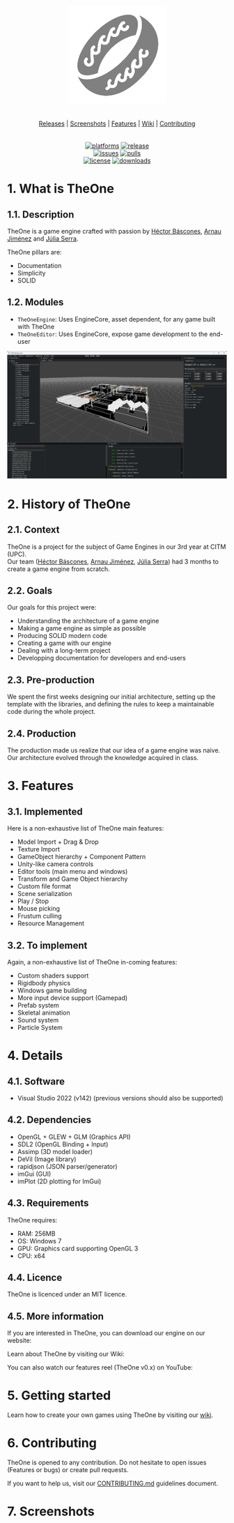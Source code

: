 <p align="center">
  <img src="https://github.com/CITM-UPC/TheOneEngine/blob/main/.github/images/TheOneLogo.png" />
  <br/>
  <br/>
  <br/>
  <a href="https://github.com/CITM-UPC/TheOneEngine/releases">Releases</a> |
  <a href="#screenshots">Screenshots</a> |
  <a href="#features">Features</a> |
  <a href="https://github.com/CITM-UPC/TheOneEngine/wiki">Wiki</a> |
  <a href="https://github.com/CITM-UPC/TheOneEngine/blob/main/CONTRIBUTING.md">Contributing</a>
  <br/>
  <br/>
  <br/>
  <a href="https://github.com/CITM-UPC/TheOneEngine/releases"><img alt="platforms" src="https://img.shields.io/badge/platforms-Windows-blue?style=flat-square"/></a>
  <a href="https://github.com/CITM-UPC/TheOneEngine/releases"><img alt="release" src="https://img.shields.io/github/v/release/CITM-UPC/TheOneEngine?style=flat-square"/></a>
  <br/>
  <a href="https://github.com/CITM-UPC/TheOneEngine/issues"><img alt="issues" src="https://img.shields.io/github/issues-raw/CITM-UPC/TheOneEnginesvg?color=yellow&style=flat-square"/></a>
  <a href="https://github.com/CITM-UPC/TheOneEngine/pulls"><img alt="pulls" src="https://img.shields.io/github/issues-pr-raw/CITM-UPC/TheOneEngine?color=yellow&style=flat-square"/></a>
  <br/>
  <a href="https://github.com/CITM-UPC/TheOneEngine/blob/main/LICENSE.md"><img alt="license" src="https://img.shields.io/github/license/CITM-UPC/TheOneEngine?color=green&style=flat-square"/></a>
  <a href="https://github.com/CITM-UPC/TheOneEngine/releases"><img alt="downloads" src="https://img.shields.io/github/downloads/CITM-UPC/TheOneEngine/total?color=green&style=flat-square"></a>
</p>

# 1. What is TheOne
## 1.1. Description
TheOne is a game engine crafted with passion by [Héctor Báscones](https://github.com/Hekbas), [Arnau Jiménez](https://github.com/Historn) and [Júlia Serra](https://github.com/softdrawss).

TheOne pillars are:
- Documentation
- Simplicity
- SOLID

## 1.2. Modules
- `TheOneEngine`: Uses EngineCore, asset dependent, for any game built with TheOne
- `TheOneEditor`: Uses EngineCore, expose game development to the end-user

![Editor](https://github.com/CITM-UPC/TheOneEngine/blob/main/.github/images/TheOneEditor.png)

# 2. History of TheOne
## 2.1. Context
TheOne is a project for the subject of Game Engines in our 3rd year at CITM (UPC).  
Our team ([Héctor Báscones](https://github.com/Hekbas), [Arnau Jiménez](https://github.com/Historn), [Júlia Serra](https://github.com/softdrawss)) had 3 months to create a game engine from scratch.

## 2.2. Goals
Our goals for this project were:
- Understanding the architecture of a game engine
- Making a game engine as simple as possible
- Producing SOLID modern code
- Creating a game with our engine
- Dealing with a long-term project
- Developping documentation for developers and end-users

## 2.3. Pre-production
We spent the first weeks designing our initial architecture, setting up the template with the libraries, and defining the rules to keep a maintainable code during the whole project.

## 2.4. Production
The production made us realize that our idea of a game engine was naive. Our architecture evolved through the knowledge acquired in class.

<span name="features"></span>
# 3. Features
## 3.1. Implemented
Here is a non-exhaustive list of TheOne main features:
- Model Import + Drag & Drop
- Texture Import
- GameObject hierarchy + Component Pattern
- Unity-like camera controls
- Editor tools (main menu and windows)
- Transform and Game Object hierarchy
- Custom file format
- Scene serialization
- Play / Stop
- Mouse picking
- Frustum culling
- Resource Management

## 3.2. To implement
Again, a non-exhaustive list of TheOne in-coming features:
- Custom shaders support
- Rigidbody physics
- Windows game building
- More input device support (Gamepad)
- Prefab system
- Skeletal animation
- Sound system
- Particle System
  
# 4. Details
## 4.1. Software
- Visual Studio 2022 (v142) (previous versions should also be supported)

## 4.2. Dependencies
- OpenGL + GLEW + GLM (Graphics API)
- SDL2 (OpenGL Binding + Input)
- Assimp (3D model loader)
- DeVil (Image library)
- rapidjson (JSON parser/generator)
- imGui (GUI)
- imPlot (2D plotting for ImGui)

## 4.3. Requirements
TheOne requires:
- RAM: 256MB
- OS: Windows 7
- GPU: Graphics card supporting OpenGL 3
- CPU: x64

## 4.4. Licence
TheOne is licenced under an MIT licence.

## 4.5. More information
If you are interested in TheOne, you can download our engine on our website:

Learn about TheOne by visiting our Wiki:

You can also watch our features reel (TheOne v0.x) on YouTube:

# 5. Getting started
Learn how to create your own games using TheOne by visiting our [wiki](https://github.com/CITM-UPC/TheOneEngine/wiki).

# 6. Contributing
TheOne is opened to any contribution. Do not hesitate to open issues (Features or bugs) or create pull requests.

If you want to help us, visit our [CONTRIBUTING.md](https://github.com/CITM-UPC/TheOneEngine/blob/main/CONTRIBUTING.md) guidelines document.

<span name="screenshots"></span>
# 7. Screenshots
